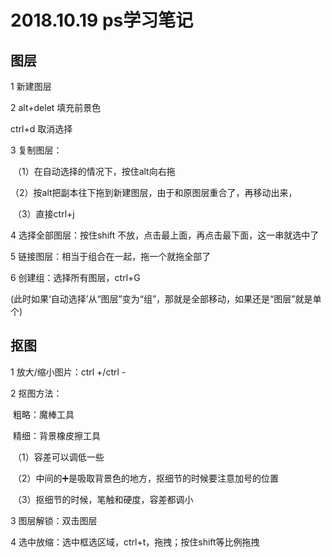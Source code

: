 # 2018.10.19 ps学习笔记

## 图层

1 新建图层

2 alt+delet 填充前景色

 ctrl+d 取消选择

3 复制图层：

​	（1）在自动选择的情况下，按住alt向右拖

​	（2）按alt把副本往下拖到新建图层，由于和原图层重合了，再移动出来，

​	（3）直接ctrl+j

4 选择全部图层：按住shift 不放，点击最上面，再点击最下面，这一串就选中了

5 链接图层：相当于组合在一起，拖一个就拖全部了

6 创建组：选择所有图层，ctrl+G

​	(此时如果‘自动选择’从“图层”变为“组”，那就是全部移动，如果还是“图层”就是单个)



## 抠图

1 放大/缩小图片：ctrl +/ctrl -

2 抠图方法：

​	粗略：魔棒工具

​	精细：背景橡皮擦工具 

​		（1）容差可以调低一些

​		（2）中间的➕是吸取背景色的地方，抠细节的时候要注意加号的位置

​		（3）抠细节的时候，笔触和硬度，容差都调小

3 图层解锁：双击图层

4 选中放缩：选中框选区域，ctrl+t，拖拽；按住shift等比例拖拽